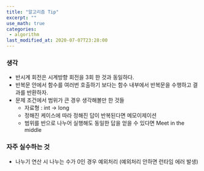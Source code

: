 ```yaml
---
title: "알고리즘 Tip"
excerpt: ""
use_math: true
categories:
 - algorithm
last_modified_at: 2020-07-07T23:28:00
---
```


### 생각

- 반시계 회전은 시계방향 회전을 3회 한 것과 동일하다.
- 반복문 안에서 함수를 여러번 호출하기 보다는 함수 내부에서 반복문을 수행하고 결과를 반환하자.
- 문제 조건에서 범위가 큰 경우 생각해볼만 한 것들
  - 자료형 : int -> long
  - 정해진 케이스에 따라 정해진 답이 반복된다면 메모이제이션
  - 범위를 반으로 나누어 실행해도 동일한 답을 얻을 수 있다면 Meet in the middle



### 자주 실수하는 것

- 나누기 연산 시 나누는 수가 0인 경우 예외처리 (예외처리 안하면 런타임 에러 발생)
